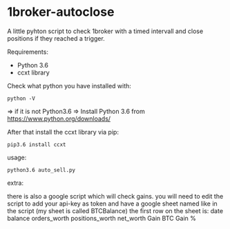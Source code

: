 # 1broker-autoclose

A little pyhton script to check 1broker with a timed intervall and close positions if they reached a trigger.

Requirements:

* Python 3.6
* ccxt library

Check what python you have installed with: 

`python -V`

=> if it is not Python3.6 => Install Python 3.6 from https://www.python.org/downloads/

After that install the ccxt library via pip:

`pip3.6 install ccxt`

usage:

`python3.6 auto_sell.py`




extra:

there is also a google script which will check gains.
you will need to edit the script to add your api-key as token and have a google sheet named like in the script (my sheet is called BTCBalance)
the first row on the sheet is:
date 	balance 	orders_worth 	positions_worth 	net_worth	Gain BTC	Gain %




